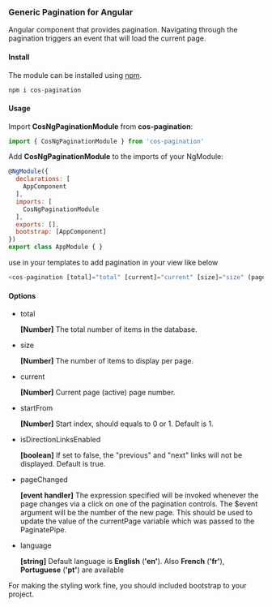 ### Generic Pagination for Angular

Angular component that provides pagination. Navigating through the pagination triggers an event that will load the current page.

#### Install

The module can be installed using [npm](https://www.npmjs.com).

```javascript
npm i cos-pagination
```

#### Usage

Import **CosNgPaginationModule** from **cos-pagination**:

```javascript
import { CosNgPaginationModule } from 'cos-pagination'
```

Add **CosNgPaginationModule** to the imports of your NgModule:

```javascript
@NgModule({
  declarations: [
    AppComponent
  ],
  imports: [
    CosNgPaginationModule
  ],
  exports: [],
  bootstrap: [AppComponent]
})
export class AppModule { }
```

use in your templates to add pagination in your view like below

```javascript
<cos-pagination [total]="total" [current]="current" [size]="size" (pageChanged)="onPageChanged($event)"></cos-pagination>
```

#### Options

*   total

    **[Number]** The total number of items in the database.

*   size

    **[Number]** The number of items to display per page.

*   current

    **[Number]** Current page (active) page number.

*   startFrom

    **[Number]** Start index, should equals to 0 or 1. Default is 1.

*   isDirectionLinksEnabled

    **[boolean]** If set to false, the "previous" and "next" links will not be displayed. Default is true.

*   pageChanged

    **[event handler]** The expression specified will be invoked whenever the page changes via a click on one of the pagination controls. The $event argument will be the number of the new page. This should be used to update the value of the currentPage variable which was passed to the PaginatePipe.

*   language

    **[string]** Default language is **English** (**'en'**). Also **French** (**'fr'**), **Portuguese** (**'pt'**) are available


For making the styling work fine, you should included bootstrap to your project.



